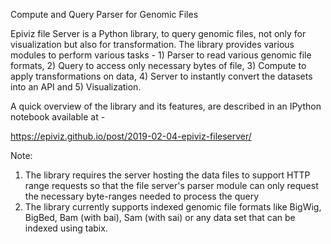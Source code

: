 Compute and Query Parser for Genomic Files

Epiviz file Server is a Python library, to query genomic files, not only for visualization but also for transformation. The library provides various modules to perform various tasks - 1) Parser to read various genomic file formats, 2) Query to access only necessary bytes of file, 3) Compute to apply transformations on data, 4) Server to instantly convert the datasets into an API and 5) Visualization. 


A quick overview of the library and its features, are described in an IPython notebook available at - 

https://epiviz.github.io/post/2019-02-04-epiviz-fileserver/

Note: 
1.  The library requires the server hosting the data files to support HTTP range requests so that the file server's parser module can only request the necessary byte-ranges needed to process the query
2. The library currently supports indexed genomic file formats like BigWig, BigBed, Bam (with bai), Sam (with sai) or any data set that can be indexed using tabix.
